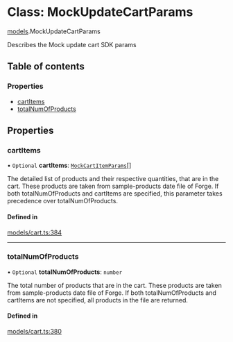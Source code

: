 # Class: MockUpdateCartParams

[models](../wiki/models).MockUpdateCartParams

Describes the Mock update cart SDK params

## Table of contents

### Properties

- [cartItems](../wiki/models.MockUpdateCartParams#cartitems)
- [totalNumOfProducts](../wiki/models.MockUpdateCartParams#totalnumofproducts)

## Properties

### cartItems

• `Optional` **cartItems**: [`MockCartItemParams`](../wiki/models.MockCartItemParams)[]

The detailed list of products and their respective quantities, that are in the cart. These products are taken from sample-products date file of Forge. If both totalNumOfProducts and cartItems are specified, this parameter takes precedence over totalNumOfProducts.

#### Defined in

[models/cart.ts:384](https://gitlab.com/baliganikhil/blackmirror-sdk/-/blob/349365c/src/models/cart.ts#L384)

___

### totalNumOfProducts

• `Optional` **totalNumOfProducts**: `number`

The total number of products that are in the cart. These products are taken from sample-products date file of Forge. If both totalNumOfProducts and cartItems are not specified, all products in the file are returned.

#### Defined in

[models/cart.ts:380](https://gitlab.com/baliganikhil/blackmirror-sdk/-/blob/349365c/src/models/cart.ts#L380)
